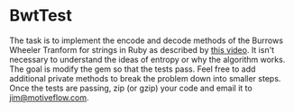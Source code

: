 # BwtTest

The task is to implement the encode and decode methods of the Burrows Wheeler Tranform for strings in Ruby as described by [this video](https://www.youtube.com/watch?v=4WRANhDiSHM). It isn't necessary to understand the ideas of entropy or why the algorithm works. The goal is modify the gem so that the tests pass. Feel free to add additional private methods to break the problem down into smaller steps. Once the tests are passing, zip (or gzip) your code and email it to jim@motiveflow.com.
